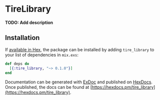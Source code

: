 # TireLibrary

**TODO: Add description**

## Installation

If [available in Hex](https://hex.pm/docs/publish), the package can be installed
by adding `tire_library` to your list of dependencies in `mix.exs`:

```elixir
def deps do
  [{:tire_library, "~> 0.1.0"}]
end
```

Documentation can be generated with [ExDoc](https://github.com/elixir-lang/ex_doc)
and published on [HexDocs](https://hexdocs.pm). Once published, the docs can
be found at [https://hexdocs.pm/tire_library](https://hexdocs.pm/tire_library).

